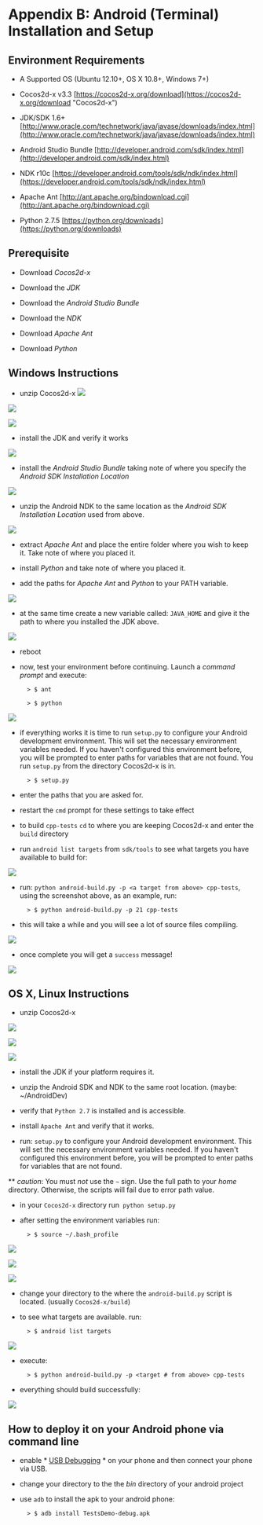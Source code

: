 # Appendix B: Android (Terminal) Installation and Setup

## Environment Requirements
* A Supported OS (Ubuntu 12.10+, OS X 10.8+, Windows 7+)

* Cocos2d-x v3.3 [https://cocos2d-x.org/download](https://cocos2d-x.org/download "Cocos2d-x")

* JDK/SDK 1.6+ [http://www.oracle.com/technetwork/java/javase/downloads/index.html](http://www.oracle.com/technetwork/java/javase/downloads/index.html)

* Android Studio Bundle [http://developer.android.com/sdk/index.html](http://developer.android.com/sdk/index.html)

* NDK r10c [https://developer.android.com/tools/sdk/ndk/index.html](https://developer.android.com/tools/sdk/ndk/index.html)

* Apache Ant [http://ant.apache.org/bindownload.cgi](http://ant.apache.org/bindownload.cgi)

* Python 2.7.5 [https://python.org/downloads](https://python.org/downloads)

## Prerequisite
* Download *Cocos2d-x*

* Download the *JDK*

* Download the *Android Studio Bundle*

* Download the *NDK*

* Download *Apache Ant*

* Download *Python*

## Windows Instructions
* unzip Cocos2d-x
![](B-img/win-step1.png "")

![](B-img/win-step2.png "")

![](B-img/win-step3.png "")

* install the JDK and verify it works

![](B-img/win-step4.png "")

* install the *Android Studio Bundle* taking note of where you specify the
_Android SDK Installation Location_

![](B-img/win-step5.png "")

* unzip the Android NDK to the same location as the _Android SDK Installation Location_
used from above.

![](B-img/win-step6.png "")

* extract *Apache Ant* and place the entire folder where you wish to keep it.
Take note of where you placed it.

* install *Python* and take note of where you placed it.

* add the paths for *Apache Ant* and *Python* to your PATH variable.

![](B-img/win-step7.png "")

* at the same time create a new variable called: `JAVA_HOME` and give it the
path to where you installed the JDK above.

![](B-img/win-step8.png "")

* reboot

* now, test your environment before continuing. Launch a _command prompt_ and execute:

		> $ ant

		> $ python

![](B-img/win-step9.png "")

* if everything works it is time to run `setup.py` to configure your Android
development environment. This will set the necessary environment variables needed.
If you haven't configured this environment before, you will be prompted to enter
paths for variables that are not found. You run `setup.py` from the directory
Cocos2d-x is in.

		> $ setup.py

* enter the paths that you are asked for.

* restart the `cmd` prompt for these settings to take effect

* to build `cpp-tests` `cd` to where you are keeping Cocos2d-x and enter the
`build` directory

* run `android list targets` from `sdk/tools` to see what targets you have
available to build for:

![](B-img/win-step10.png "")

* run: `python android-build.py -p <a target from above> cpp-tests`, using the
screenshot above, as an example, run:

		> $ python android-build.py -p 21 cpp-tests

* this will take a while and you will see a lot of source files compiling.

![](B-img/win-step11.png "")

* once complete you will get a `success` message!

![](B-img/win-step12.png "")


## OS X, Linux Instructions
* unzip Cocos2d-x

![](B-img/1.png "")

![](B-img/2.png "")

![](B-img/3.png "")

* install the JDK if your platform requires it.

* unzip the Android SDK and NDK to the same root location.
(maybe: ~/AndroidDev)

* verify that `Python 2.7` is installed and is accessible.

* install `Apache Ant` and verify that it works.

* run: `setup.py` to configure your Android development environment. This will
set the necessary environment variables needed. If you haven't configured this
environment before, you will be prompted to enter paths for variables that are
not found.

** *caution*: You must *not* use the `~` sign. Use the full path to your *home*
directory. Otherwise, the scripts will fail due to error path value.

* in your `Cocos2d-x` directory run` python setup.py`

* after setting the environment variables run:

		> $ source ~/.bash_profile

![](B-img/setuppy01.png "")

![](B-img/setuppy02.png "")

![](B-img/setuppy03.png "")

* change your directory to the where the `android-build.py` script is located.
(usually `Cocos2d-x/build`)

* to see what targets are available. run:

		> $ android list targets

![](B-img/android-list-targets1.png "")

* execute:

		> $ python android-build.py -p <target # from above> cpp-tests

* everything should build successfully:

![](B-img/buildsuccess.png "")

## How to deploy it on your Android phone via command line

* enable * [USB Debugging](http://stackoverflow.com/questions/16707137/how-to-find-and-turn-on-usb-debugging-mode-on-nexus-4) *
on your phone and then connect your phone via USB.

* change your directory to the the *bin* directory of your android project

* use `adb` to install the apk to your android phone:

		> $ adb install TestsDemo-debug.apk
